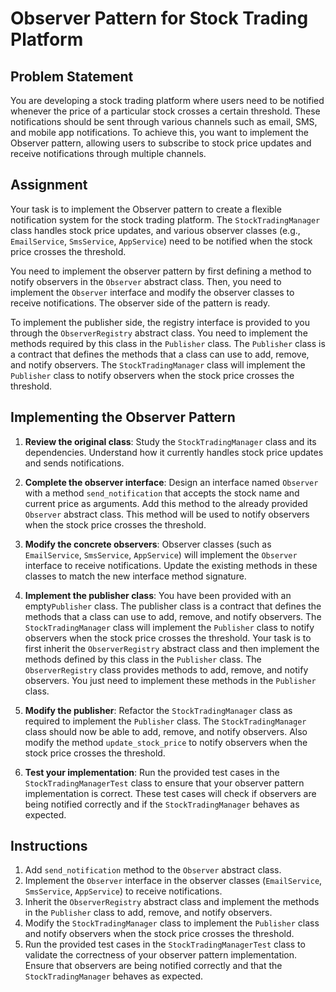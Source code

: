 # Observer Pattern for Stock Trading Platform

## Problem Statement
You are developing a stock trading platform where users need to be notified whenever the price of a particular stock crosses a certain threshold. These notifications should be sent through various channels such as email, SMS, and mobile app notifications. To achieve this, you want to implement the Observer pattern, allowing users to subscribe to stock price updates and receive notifications through multiple channels.

## Assignment
Your task is to implement the Observer pattern to create a flexible notification system for the stock trading platform. The `StockTradingManager` class handles stock price updates, and various observer classes (e.g., `EmailService`, `SmsService`, `AppService`) need to be notified when the stock price crosses the threshold.

You need to implement the observer pattern by first defining a method to notify observers in the `Observer` abstract class. Then, you need to implement the `Observer` interface and modify the observer classes to receive notifications. The observer side of the pattern is ready.

To implement the publisher side, the registry interface is provided to you through the `ObserverRegistry` abstract class. You need to implement the methods required by this class in the `Publisher` class. The `Publisher` class is a contract that defines the methods that a class can use to add, remove, and notify observers. The `StockTradingManager` class will implement the `Publisher` class to notify observers when the stock price crosses the threshold.

## Implementing the Observer Pattern

1. **Review the original class**: Study the `StockTradingManager` class and its dependencies. Understand how it currently handles stock price updates and sends notifications.

2. **Complete the observer interface**: Design an interface named `Observer` with a method `send_notification` that accepts the stock name and current price as arguments. Add this method to the already provided `Observer` abstract class. This method will be used to notify observers when the stock price crosses the threshold.

3. **Modify the concrete observers**: Observer classes (such as `EmailService`, `SmsService`, `AppService`) will implement the `Observer` interface to receive notifications. Update the existing methods in these classes to match the new interface method signature.

4. **Implement the publisher class**: You have been provided with an empty`Publisher` class. The publisher class is a contract that defines the methods that a class can use to add, remove, and notify observers. The `StockTradingManager` class will implement the `Publisher` class to notify observers when the stock price crosses the threshold. Your task is to first inherit the `ObserverRegistry` abstract class and then implement the methods defined by this class in the `Publisher` class. The `ObserverRegistry` class provides methods to add, remove, and notify observers. You just need to implement these methods in the `Publisher` class.

5. **Modify the publisher**: Refactor the `StockTradingManager` class as required to implement the `Publisher` class. The `StockTradingManager` class should now be able to add, remove, and notify observers. Also modify the method `update_stock_price` to notify observers when the stock price crosses the threshold.

6. **Test your implementation**: Run the provided test cases in the `StockTradingManagerTest` class to ensure that your observer pattern implementation is correct. These test cases will check if observers are being notified correctly and if the `StockTradingManager` behaves as expected.

## Instructions
1. Add `send_notification` method to the `Observer` abstract class.
2. Implement the `Observer` interface in the observer classes (`EmailService`, `SmsService`, `AppService`) to receive notifications.
3. Inherit the `ObserverRegistry` abstract class and implement the methods in the `Publisher` class to add, remove, and notify observers.
4. Modify the `StockTradingManager` class to implement the `Publisher` class and notify observers when the stock price crosses the threshold.
5. Run the provided test cases in the `StockTradingManagerTest` class to validate the correctness of your observer pattern implementation. Ensure that observers are being notified correctly and that the `StockTradingManager` behaves as expected.